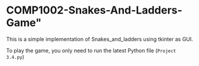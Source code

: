 # COMP1002-Snakes-And-Ladders-Game"

This is a simple implementation of Snakes_and_ladders using tkinter as GUI.

 To play the game, you only need to run the latest Python file (`Project 3.4.py`)
